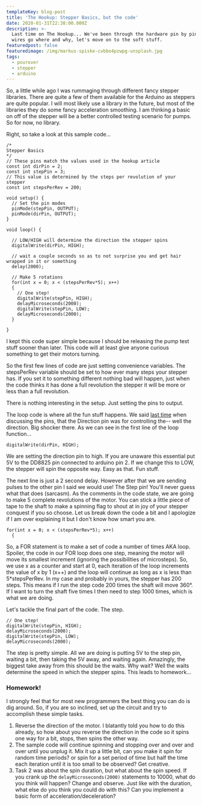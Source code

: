 ```yaml
---
templateKey: blog-post
title: 'The Hookup: Stepper Basics, but the code'
date: 2020-01-31T22:38:00.000Z
description: >-
  Last time on The Hookup... We've been through the hardware pin by pin, which
  wires go where and why, let's move on to the soft stuff.
featuredpost: false
featuredimage: /img/markus-spiske-cvbbo4pzwpg-unsplash.jpg
tags:
  - pourover
  - stepper
  - arduino
---
```

So, a little while ago I was rummaging through different fancy stepper libraries. There are quite a few of them available for the Arduino as steppers are quite popular. I will most likely use a library in the future, but most of the libraries they do some fancy acceleration smoothing. I am thinking a basic on off of the stepper will be a better controlled testing scenario for pumps. So for now, no library.

Right, so take a look at this sample code...

```
/*
Stepper Basics
*/
// These pins match the values used in the hookup article
const int dirPin = 2;
const int stepPin = 3;
// This value is determined by the steps per revolution of your stepper
const int stepsPerRev = 200;

void setup() {
  // Set the pin modes
  pinMode(stepPin, OUTPUT);
  pinMode(dirPin, OUTPUT);
}

void loop() {
  
  // LOW/HIGH will determine the direction the stepper spins
  digitalWrite(dirPin, HIGH);
  
  // wait a couple seconds so as to not surprise you and get hair wrapped in it or something
  delay(2000);
  
  // Make 5 rotations
  for(int x = 0; x < (stepsPerRev*5); x++)
  {
    // One step!    
    digitalWrite(stepPin, HIGH);
    delayMicroseconds(2000);
    digitalWrite(stepPin, LOW);
    delayMicroseconds(2000);
  }
	
}
```

I kept this code super simple because I should be releasing the pump test stuff sooner than later. This code will at least give anyone curious something to get their motors turning.

So the first few lines of code are just setting convenience variables. The stepsPerRev variable should be set to how ever many steps your stepper has. If you set it to something different nothing bad will happen, just when the code thinks it has done a full revolution the stepper it will be more or less than a full revolution. 

There is nothing interesting in the setup. Just setting the pins to output.

The loop code is where all the fun stuff happens. We said [last time](https://tipsybrew.com/blog/2020-01-30-the-hookup-stepper-basics/) when discussing the pins, that the Direction pin was for controlling the-- well the direction. Big shocker there. As we can see in the first line of the loop function...

```
digitalWrite(dirPin, HIGH);
```

We are setting the direction pin to high. If you are unaware this essential put 5V to the DD8825 pin connected to arduino pin 2. If we change this to LOW, the stepper will spin the opposite way. Easy as that. Fun stuff.

The next line is just a 2 second delay. However after that we are sending pulses to the other pin I said we would use! The Step pin! You'll never guess what that does (sarcasm). As the comments in the code state, we are going to make 5 complete revolutions of the motor. You can stick a little piece of tape to the shaft to make a spinning flag to shout at in joy of your stepper conquest if you so choose. Let us break down the code a bit and I apologize if I am over explaining it but I don't know how smart you are.

```
for(int x = 0; x < (stepsPerRev*5); x++)
  {
```

So, a FOR statement is to make a set of code a number of times AKA loop. Spoiler, the code in our FOR loop does one step, meaning the motor will move its smallest increment (ignoring the possibilities of microsteps). So, we use x as a counter and start at 0, each iteration of the loop increments the value of x by 1 (x++) and the loop will continue as long as x is less than 5*stepsPerRev. In my case and probably in yours, the stepper has 200 steps. This means if I run the step code 200 times the shaft will move 360°. If I want to turn the shaft five times I then need to step 1000 times, which is what we are doing.

Let's tackle the final part of the code. The step.

```
// One step!    
digitalWrite(stepPin, HIGH);
delayMicroseconds(2000);
digitalWrite(stepPin, LOW);
delayMicroseconds(2000);
```

The step is pretty simple. All we are doing is putting 5V to the step pin, waiting a bit, then taking the 5V away, and waiting again. Amazingly, the biggest take away from this should be the waits. Why wait? Well the waits determine the speed in which the stepper spins. This leads to homework...

### Homework!

I strongly feel that for most new programmers the best thing you can do is dig around. So, if you are so inclined, set up the circuit and try to accomplish these simple tasks.

1. Reverse the direction of the motor. I blatantly told you how to do this already, so how about you reverse the direction in the code so it spins one way for a bit, stops, then spins the other way.
2. The sample code will continue spinning and stopping over and over and over until you unplug it. Mix it up a little bit, can you make it spin for random time periods? or spin for a set period of time but half the time each iteration until it is too small to be observed? Get creative.
3. Task 2 was about the spin duration, but what about the spin speed. If you crank up the ```delayMicroseconds(2000)``` statements to 10000, what do you think will happen? Change and observe. Just like with the duration, what else do you think you could do with this? Can you implement a basic form of acceleration/deceleration? 
